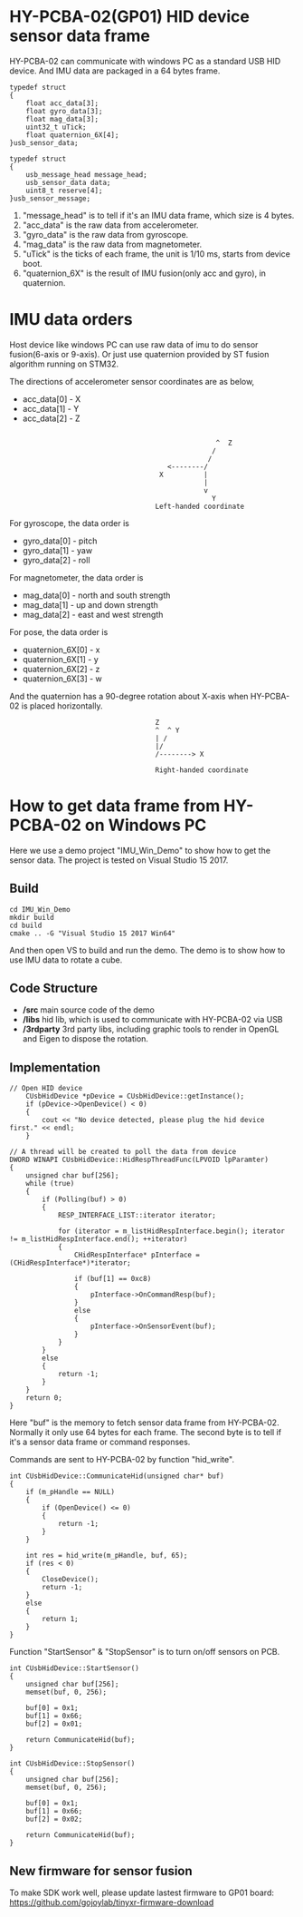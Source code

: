 # **HY-PCBA-02(GP01) HID device sensor data frame**
HY-PCBA-02 can communicate with windows PC as a standard USB HID device. And IMU data are packaged in a 64 bytes frame.
```
typedef struct  
{
    float acc_data[3];
    float gyro_data[3];
    float mag_data[3];
    uint32_t uTick;
    float quaternion_6X[4];
}usb_sensor_data;

typedef struct  
{
    usb_message_head message_head;
    usb_sensor_data data;
    uint8_t reserve[4];
}usb_sensor_message;
```
1.  "message_head" is to tell if it's an IMU data frame, which size is 4 bytes.
2.  "acc_data" is the raw data from accelerometer.
3.  "gyro_data" is the raw data from gyroscope.
4.  "mag_data" is the raw data from magnetometer.
5.  "uTick" is the ticks of each frame, the unit is 1/10 ms, starts from device boot.
6.  "quaternion_6X" is the result of IMU fusion(only acc and gyro), in quaternion.

# **IMU data orders**
Host device like windows PC can use raw data of imu to do sensor fusion(6-axis or 9-axis). Or just use quaternion provided by ST fusion algorithm running on STM32.

The directions of accelerometer sensor coordinates are as below, 
- acc_data[0] - X 
- acc_data[1] - Y 
- acc_data[2] - Z
```
                            
                                                   ^  Z
                                                  /
                                                 / 
                                       <--------/
                                     X          |
                                                |
                                                v
                                                  Y
                                    Left-handed coordinate
```


For gyroscope, the data order is 
- gyro_data[0] - pitch
- gyro_data[1] - yaw
- gyro_data[2] - roll

For magnetometer, the data order is
- mag_data[0] - north and south strength
- mag_data[1] - up and down strength
- mag_data[2] - east and west strength

For pose, the data order is
- quaternion_6X[0] - x
- quaternion_6X[1] - y
- quaternion_6X[2] - z
- quaternion_6X[3] - w

And the quaternion has a 90-degree rotation about X-axis when HY-PCBA-02 is placed horizontally.
```
                                    Z     
                                    ^  ^ Y
                                    | /
                                    |/ 
                                    /--------> X
                                    
                                    Right-handed coordinate
```


# **How to get data frame from HY-PCBA-02 on Windows PC**
Here we use a demo project "IMU_Win_Demo" to show how to get the sensor data.
The project is tested on Visual Studio 15 2017.
## Build
```
cd IMU_Win_Demo
mkdir build
cd build
cmake .. -G "Visual Studio 15 2017 Win64"
```
And then open VS to build and run the demo. The demo is to show how to use IMU data to rotate a cube.

## Code Structure
- **/src**       main source code of the demo
- **/libs**      hid lib, which is used to communicate with HY-PCBA-02 via USB
- **/3rdparty**  3rd party libs, including graphic tools to render in OpenGL and Eigen to dispose the rotation.

## Implementation
```
// Open HID device
    CUsbHidDevice *pDevice = CUsbHidDevice::getInstance();
    if (pDevice->OpenDevice() < 0)
    {
        cout << "No device detected, please plug the hid device first." << endl;
    }
    
// A thread will be created to poll the data from device 
DWORD WINAPI CUsbHidDevice::HidRespThreadFunc(LPVOID lpParamter)
{
    unsigned char buf[256];
    while (true)
    {
        if (Polling(buf) > 0)
        {
            RESP_INTERFACE_LIST::iterator iterator;

            for (iterator = m_listHidRespInterface.begin(); iterator != m_listHidRespInterface.end(); ++iterator)
            {
                CHidRespInterface* pInterface = (CHidRespInterface*)*iterator;

                if (buf[1] == 0xc8)
                {
                    pInterface->OnCommandResp(buf);
                }
                else
                {
                    pInterface->OnSensorEvent(buf);
                }
            }
        }
        else
        {
            return -1;
        }
    }
    return 0;
}
```
Here "buf" is the memory to fetch sensor data frame from HY-PCBA-02. Normally it only use 64 bytes for each frame.
The second byte is to tell if it's a sensor data frame or command responses.

Commands are sent to HY-PCBA-02 by function "hid_write".
```
int CUsbHidDevice::CommunicateHid(unsigned char* buf)
{
    if (m_pHandle == NULL)
    {
        if (OpenDevice() <= 0)
        {
            return -1;
        }
    }

    int res = hid_write(m_pHandle, buf, 65);
    if (res < 0) 
    {
        CloseDevice();
        return -1;
    }
    else
    {
        return 1;
    }
}
```

Function "StartSensor" & "StopSensor" is to turn on/off sensors on PCB.
```
int CUsbHidDevice::StartSensor()
{
    unsigned char buf[256];
    memset(buf, 0, 256);

    buf[0] = 0x1;
    buf[1] = 0x66;
    buf[2] = 0x01;

    return CommunicateHid(buf);
}

int CUsbHidDevice::StopSensor()
{
    unsigned char buf[256];
    memset(buf, 0, 256);

    buf[0] = 0x1;
    buf[1] = 0x66;
    buf[2] = 0x02;

    return CommunicateHid(buf);
}
```

## New firmware for sensor fusion
To make SDK work well, please update lastest firmware to GP01 board: https://github.com/gojoylab/tinyxr-firmware-download
